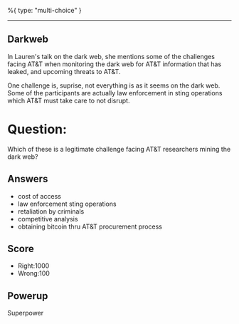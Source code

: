 %{
 type: "multi-choice"
}

---
## Darkweb

In Lauren's talk on the dark web,
she mentions some of the challenges
facing AT&T when monitoring the dark web
for AT&T information that has leaked,
and upcoming threats to AT&T.

One challenge is, suprise, not everything
is as it seems on the dark web.
Some of the participants are actually
law enforcement in sting operations
which AT&T must take care to not disrupt.

# Question:
Which of these is a legitimate challenge
facing AT&T researchers mining the dark web?

## Answers
- cost of access
- law enforcement sting operations
- retaliation by criminals
- competitive analysis
- obtaining bitcoin thru AT&T procurement process

## Score
- Right:1000
- Wrong:100

## Powerup
Superpower
